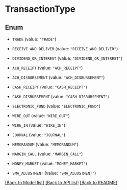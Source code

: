 # TransactionType

## Enum


* `TRADE` (value: `"TRADE"`)

* `RECEIVE_AND_DELIVER` (value: `"RECEIVE_AND_DELIVER"`)

* `DIVIDEND_OR_INTEREST` (value: `"DIVIDEND_OR_INTEREST"`)

* `ACH_RECEIPT` (value: `"ACH_RECEIPT"`)

* `ACH_DISBURSEMENT` (value: `"ACH_DISBURSEMENT"`)

* `CASH_RECEIPT` (value: `"CASH_RECEIPT"`)

* `CASH_DISBURSEMENT` (value: `"CASH_DISBURSEMENT"`)

* `ELECTRONIC_FUND` (value: `"ELECTRONIC_FUND"`)

* `WIRE_OUT` (value: `"WIRE_OUT"`)

* `WIRE_IN` (value: `"WIRE_IN"`)

* `JOURNAL` (value: `"JOURNAL"`)

* `MEMORANDUM` (value: `"MEMORANDUM"`)

* `MARGIN_CALL` (value: `"MARGIN_CALL"`)

* `MONEY_MARKET` (value: `"MONEY_MARKET"`)

* `SMA_ADJUSTMENT` (value: `"SMA_ADJUSTMENT"`)


[[Back to Model list]](../README.md#documentation-for-models) [[Back to API list]](../README.md#documentation-for-api-endpoints) [[Back to README]](../README.md)


